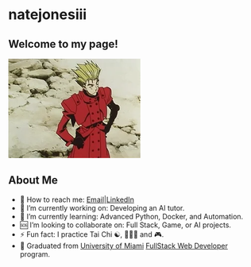 # natejonesiii

## Welcome to my page!

![](./img/thumbsUp.webp/)

## About Me

- 📩 How to reach me: [Email](15nate.jones@gmail.com)|[LinkedIn](https://linkedin.com/in/nathaniel-jones)
- 🔭 I’m currently working on: Developing an AI tutor.
- 🏫 I’m currently learning: Advanced Python, Docker, and Automation.
- 🆘 I’m looking to collaborate on: Full Stack, Game, or AI projects.
- ⚡ Fun fact: I practice Tai Chi ☯, 🏋🏾‍♀️ and 🎮.
- 📜 Graduated from [University of Miami](https://bootcamp.miami.edu/coding/) [FullStack Web Developer](https://www.credential.net/ecb74684-5872-405d-883a-69eb7b734be4) program.
